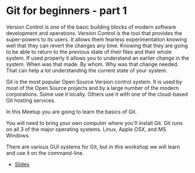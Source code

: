 # Git for beginners - part 1

Version Control is one of the basic building blocks of modern software development and operations. Version Control is the tool that provides the super-powers to its users. It allows them fearless experimentation knowing well that they can revert the changes any time. Knowing that they are going to be able to return to the previous state of their files and their whole system.
If used properly it allows you to understand an earlier change in the system. When was that made. By whom. Why was that change needed. That can help a lot understanding the current state of your system.

Git is the most popular Open Source Version control system. It is used by most of the Open Source projects and by a large number of the modern corporations. Some use it locally. Others use it with one of the cloud-based Git hosting services.

In this Meetup you are going to learn the basics of Git.

You will need to bring your own computer where you'll install Git. Git runs on all 3 of the major operating systems. Linux, Apple OSX, and MS Windows.

There are various GUI systems for Git, but in this workshop we will learn and use it on the command-line.

* [Slides](https://code-maven.com/slides/git-intro/)

